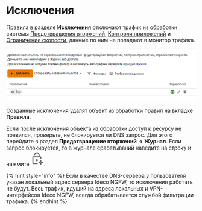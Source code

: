 # Исключения 

Правила в разделе **Исключения** отключают трафик из обработки системы [Предотвращения вторжений](README.md), [Контроля приложений](/settings/security-profiles/application-control.md) и [Ограничение скорости](/settings/access-rules/shaper.md), данные по ним не попадают в монитор трафика.

![](/.gitbook/assets/exceptions.png) 

Созданные исключения удалят объект из обработки правил на вкладке **Правила**.

Если после исключения объекта из обработки доступ к ресурсу не появился, проверьте, не блокируется ли DNS запрос. Для этого перейдите в раздел **Предотвращение вторжений -> Журнал**. Если запрос блокируется, то в журнале срабатываний наведите на строку и нажмите ![](/.gitbook/assets/icon-lock.png).

{% hint style="info" %}
Если в качестве DNS-сервера у пользователя указан локальный адрес сервера Ideco NGFW, то исключения работать не будут. Весь трафик, идущий на адреса локальных и VPN-интерфейсов Ideco NGFW, всегда обрабатывается службой фильтрации трафика.
{% endhint %}
